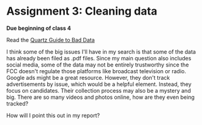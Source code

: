 # Assignment 3: Cleaning data

**Due beginning of class 4**

Read the [Quartz Guide to Bad Data](https://github.com/Quartz/bad-data-guide)

I think some of the big issues I'll have in my search is that some of the data has already been filed as .pdf files. Since my main question also includes social media, some of the data may not be entirely trustworthy since the FCC doesn't regulate those platforms like broadcast television or radio. 
Google ads might be a great resource. However, they don't track advertisements by issue, which would be a helpful element. Instead, they focus on candidates. Their collection process may also be a mystery and big. There are so many videos and photos online, how are they even being tracked? 

How will I point this out in my report? 

